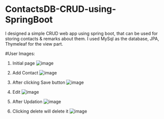 # ContactsDB-CRUD-using-SpringBoot
I designed a simple CRUD web app using spring boot, that can be used for storing contacts &amp; remarks about them. I used MySql as the database, JPA, Thymeleaf for the view part.

#User Images:

1) Initial page
![image](https://user-images.githubusercontent.com/86615017/146813138-f9f224f0-0153-4ebe-8a7b-7b3565ccbed5.png)

2) Add Contact
![image](https://user-images.githubusercontent.com/86615017/146813297-5d291d23-dc90-4b17-9349-3e469b85eb55.png)

3) After clicking Save button
![image](https://user-images.githubusercontent.com/86615017/146813375-f552d2ee-04f9-4c76-99c4-bedfc2a284ac.png)

4) Edit
![image](https://user-images.githubusercontent.com/86615017/146813470-9c30e1f6-3f14-4a54-86a6-7892a4824e4a.png)

5) After Updation
![image](https://user-images.githubusercontent.com/86615017/146813537-9e8ffdd9-e0d4-443b-a305-8d3c31023e8d.png)

6) Clicking delete will delete it
![image](https://user-images.githubusercontent.com/86615017/146813598-1957108d-0a40-4cce-a11b-a48a8ac13c55.png)

